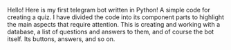 Hello!
Here is my first telegram bot written in Python!
A simple code for creating a quiz. I have divided the code into its component parts to highlight the main aspects that require attention.
This is creating and working with a database, a list of questions and answers to them, and of course the bot itself. Its buttons, answers, and so on.

